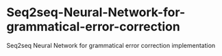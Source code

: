 # Seq2seq-Neural-Network-for-grammatical-error-correction
Seq2seq Neural Network for grammatical error correction implementation
